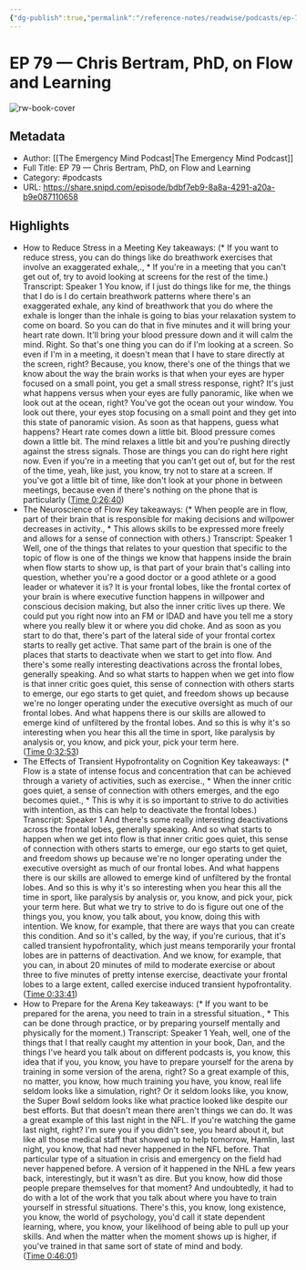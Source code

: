 ```yaml
---
{"dg-publish":true,"permalink":"/reference-notes/readwise/podcasts/ep-79-chris-bertram-ph-d-on-flow-and-learning/"}
---
```


# EP 79 —  Chris Bertram, PhD, on Flow and Learning

![rw-book-cover](https://wsrv.nl/?url=https%3A%2F%2Fi1.sndcdn.com%2Favatars-pTQIOSduyHGG3bqg-vzLoWA-original.jpg&w=100&h=100)

## Metadata
- Author: [[The Emergency Mind Podcast\|The Emergency Mind Podcast]]
- Full Title: EP 79 —  Chris Bertram, PhD, on Flow and Learning
- Category: #podcasts
- URL: https://share.snipd.com/episode/bdbf7eb9-8a8a-4291-a20a-b9e087110658

## Highlights
- How to Reduce Stress in a Meeting
  Key takeaways:
  (* If you want to reduce stress, you can do things like do breathwork exercises that involve an exaggerated exhale,., * If you're in a meeting that you can't get out of, try to avoid looking at screens for the rest of the time.)
  Transcript:
  Speaker 1
  You know, if I just do things like for me, the things that I do is I do certain breathwork patterns where there's an exaggerated exhale, any kind of breathwork that you do where the exhale is longer than the inhale is going to bias your relaxation system to come on board. So you can do that in five minutes and it will bring your heart rate down. It'll bring your blood pressure down and it will calm the mind. Right. So that's one thing you can do if I'm looking at a screen. So even if I'm in a meeting, it doesn't mean that I have to stare directly at the screen, right? Because, you know, there's one of the things that we know about the way the brain works is that when your eyes are hyper focused on a small point, you get a small stress response, right? It's just what happens versus when your eyes are fully panoramic, like when we look out at the ocean, right? You've got the ocean out your window. You look out there, your eyes stop focusing on a small point and they get into this state of panoramic vision. As soon as that happens, guess what happens? Heart rate comes down a little bit. Blood pressure comes down a little bit. The mind relaxes a little bit and you're pushing directly against the stress signals. Those are things you can do right here right now. Even if you're in a meeting that you can't get out of, but for the rest of the time, yeah, like just, you know, try not to stare at a screen. If you've got a little bit of time, like don't look at your phone in between meetings, because even if there's nothing on the phone that is particularly ([Time 0:26:40](https://share.snipd.com/snip/b998a800-c08e-42bc-bac1-20cc2f07e3ab))
- The Neuroscience of Flow
  Key takeaways:
  (* When people are in flow, part of their brain that is responsible for making decisions and willpower decreases in activity., * This allows skills to be expressed more freely and allows for a sense of connection with others.)
  Transcript:
  Speaker 1
  Well, one of the things that relates to your question that specific to the topic of flow is one of the things we know that happens inside the brain when flow starts to show up, is that part of your brain that's calling into question, whether you're a good doctor or a good athlete or a good leader or whatever it is? It is your frontal lobes, like the frontal cortex of your brain is where executive function happens in willpower and conscious decision making, but also the inner critic lives up there. We could put you right now into an FM or IDAD and have you tell me a story where you really blew it or where you did choke. And as soon as you start to do that, there's part of the lateral side of your frontal cortex starts to really get active. That same part of the brain is one of the places that starts to deactivate when we start to get into flow. And there's some really interesting deactivations across the frontal lobes, generally speaking. And so what starts to happen when we get into flow is that inner critic goes quiet, this sense of connection with others starts to emerge, our ego starts to get quiet, and freedom shows up because we're no longer operating under the executive oversight as much of our frontal lobes. And what happens there is our skills are allowed to emerge kind of unfiltered by the frontal lobes. And so this is why it's so interesting when you hear this all the time in sport, like paralysis by analysis or, you know, and pick your, pick your term here. ([Time 0:32:53](https://share.snipd.com/snip/44440fc6-dfe7-4dfc-a4e4-9b4245407d3c))
- The Effects of Transient Hypofrontality on Cognition
  Key takeaways:
  (* Flow is a state of intense focus and concentration that can be achieved through a variety of activities, such as exercise., * When the inner critic goes quiet, a sense of connection with others emerges, and the ego becomes quiet., * This is why it is so important to strive to do activities with intention, as this can help to deactivate the frontal lobes.)
  Transcript:
  Speaker 1
  And there's some really interesting deactivations across the frontal lobes, generally speaking. And so what starts to happen when we get into flow is that inner critic goes quiet, this sense of connection with others starts to emerge, our ego starts to get quiet, and freedom shows up because we're no longer operating under the executive oversight as much of our frontal lobes. And what happens there is our skills are allowed to emerge kind of unfiltered by the frontal lobes. And so this is why it's so interesting when you hear this all the time in sport, like paralysis by analysis or, you know, and pick your, pick your term here. But what we try to strive to do is figure out one of the things you, you know, you talk about, you know, doing this with intention. We know, for example, that there are ways that you can create this condition. And so it's called, by the way, if you're curious, that it's called transient hypofrontality, which just means temporarily your frontal lobes are in patterns of deactivation. And we know, for example, that you can, in about 20 minutes of mild to moderate exercise or about three to five minutes of pretty intense exercise, deactivate your frontal lobes to a large extent, called exercise induced transient hypofrontality. ([Time 0:33:41](https://share.snipd.com/snip/d7f7a31a-4ae3-478e-bdbe-903109901058))
- How to Prepare for the Arena
  Key takeaways:
  (* If you want to be prepared for the arena, you need to train in a stressful situation., * This can be done through practice, or by preparing yourself mentally and physically for the moment.)
  Transcript:
  Speaker 1
  Yeah, well, one of the things that I that really caught my attention in your book, Dan, and the things I've heard you talk about on different podcasts is, you know, this idea that if you, you know, you have to prepare yourself for the arena by training in some version of the arena, right? So a great example of this, no matter, you know, how much training you have, you know, real life seldom looks like a simulation, right? Or it seldom looks like, you know, the Super Bowl seldom looks like what practice looked like despite our best efforts. But that doesn't mean there aren't things we can do. It was a great example of this last night in the NFL. If you're watching the game last night, right? I'm sure you if you didn't see, you heard about it, but like all those medical staff that showed up to help tomorrow, Hamlin, last night, you know, that had never happened in the NFL before. That particular type of a situation in crisis and emergency on the field had never happened before. A version of it happened in the NHL a few years back, interestingly, but it wasn't as dire. But you know, how did those people prepare themselves for that moment? And undoubtedly, it had to do with a lot of the work that you talk about where you have to train yourself in stressful situations. There's this, you know, long existence, you know, the world of psychology, you'd call it state dependent learning, where, you know, your likelihood of being able to pull up your skills. And when the matter when the moment shows up is higher, if you've trained in that same sort of state of mind and body. ([Time 0:46:01](https://share.snipd.com/snip/7506daa4-3954-4fb7-9c6f-e02ee055eb9a))
